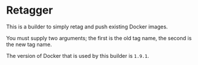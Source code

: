 # Retagger

This is a builder to simply retag and push existing Docker images.

You must supply two arguments; the first is the old tag name, the second is the
new tag name.

The version of Docker that is used by this builder is `1.9.1`.
